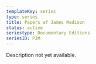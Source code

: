```yaml
---
templateKey: series
type: series
title: Papers of James Madison
status: active
seriestype: Documentary Editions
seriesID: PJM
---
```

Description not yet available. 